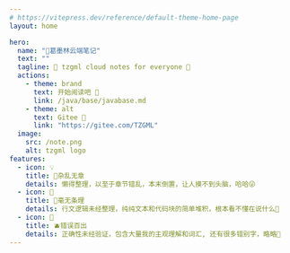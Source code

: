 ```yaml
---
# https://vitepress.dev/reference/default-theme-home-page
layout: home

hero:
  name: "🍎葛墨林云端笔记"
  text: ""
  tagline: 🎯 tzgml cloud notes for everyone 🍭
  actions:
    - theme: brand
      text: 开始阅读吧 💐
      link: /java/base/javabase.md
    - theme: alt
      text: Gitee 🍉
      link: "https://gitee.com/TZGML"
  image:
    src: /note.png
    alt: tzgml logo
features:
  - icon: 💡
    title: 🍇杂乱无章
    details: 懒得整理，以至于章节错乱，本末倒置，让人摸不到头脑，哈哈😜
  - icon: 🧃
    title: 🍓毫无条理
    details: 行文逻辑未经整理，纯纯文本和代码块的简单堆积，根本看不懂在说什么🥶
  - icon: 🎨
    title: 🫐错误百出
    details: 正确性未经验证，包含大量我的主观理解和词汇, 还有很多错别字，略略🥵
---
```

